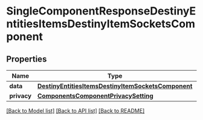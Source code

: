 # SingleComponentResponseDestinyEntitiesItemsDestinyItemSocketsComponent

## Properties
Name | Type | Description | Notes
------------ | ------------- | ------------- | -------------
**data** | [**DestinyEntitiesItemsDestinyItemSocketsComponent**](DestinyEntitiesItemsDestinyItemSocketsComponent.md) |  | [optional] 
**privacy** | [**ComponentsComponentPrivacySetting**](ComponentsComponentPrivacySetting.md) |  | [optional] 

[[Back to Model list]](../README.md#documentation-for-models) [[Back to API list]](../README.md#documentation-for-api-endpoints) [[Back to README]](../README.md)


